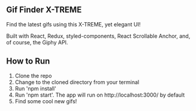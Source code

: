 ## Gif Finder X-TREME

Find the latest gifs using this X-TREME, yet elegant UI!

Built with React, Redux, styled-components, React Scrollable Anchor, and, of course, the Giphy API.

## How to Run

1.  Clone the repo
2.  Change to the cloned directory from your terminal
3.  Run 'npm install'
4.  Run 'npm start'.  The app will run on http://localhost:3000/ by default
5.  Find some cool new gifs!
